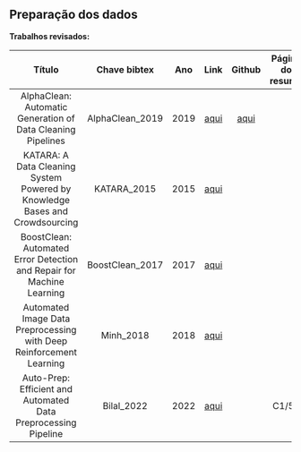 ## Preparação dos dados

**Trabalhos revisados:**


| Título | Chave bibtex | Ano | Link | Github | Página do resumo |
|:------:|:-------:|:---:|:----:|:----------------:|:----------------:|
|AlphaClean: Automatic Generation of Data Cleaning Pipelines|AlphaClean_2019|2019|[aqui](https://arxiv.org/pdf/1904.11827.pdf)|[aqui](https://github.com/sjyk/alphaclean)||
|KATARA: A Data Cleaning System Powered by Knowledge Bases and Crowdsourcing|KATARA_2015|2015|[aqui](https://dl.acm.org/doi/10.1145/2723372.2749431#:~:text=We%20propose%20KATARA%2C%20a%20knowledge,possible%20repairs%20for%20incorrect%20data.)|||
|BoostClean: Automated Error Detection and Repair for Machine Learning|BoostClean_2017|2017|[aqui](https://arxiv.org/abs/1711.01299)|||
|Automated Image Data Preprocessing with Deep Reinforcement Learning|Minh_2018|2018|[aqui](https://arxiv.org/abs/1806.05886)|||
|Auto-Prep: Efficient and Automated Data Preprocessing Pipeline|Bilal_2022|2022|[aqui](https://ieeexplore.ieee.org/abstract/document/9856663)||C1/54|
